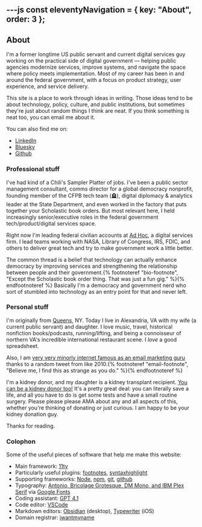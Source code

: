 ---js
const eleventyNavigation = {
	key: "About",
	order: 3
};
---
## About
<article>

I'm a former longtime US public servant and current digital services guy working on the practical side of digital government — helping public agencies modernize services, improve systems, and navigate the space where policy meets implementation. Most of my career has been in and around the federal government, with a focus on product strategy, user experience, and service delivery.

This site is a place to work through ideas in writing. Those ideas tend to be about technology, policy, culture, and public institutions, but sometimes they're just about random things I think are neat. If you think something is neat too, you can email me about it.

You can also find me on:
- [LinkedIn](https://www.linkedin.com/in/danmunz)
- [Bluesky](https://bsky.app/profile/danmunz.bsky.social)
- [Github](https://github.com/danmunz)
### Professional stuff
I've had kind of a Chili's Sampler Platter of jobs. I've been a public sector management consultant, comms director for a global democracy nonprofit, founding member of the CFPB tech team (🪦), digital diplomacy & analytics leader at the State Department, and even worked in the factory that puts together your Scholastic book orders. But most relevant here, I held increasingly senior/executive roles in the federal government tech/product/digital services space.

Right now I'm leading federal civilian accounts at [Ad Hoc](https://adhoc.team/about/), a digital services firm. I lead teams working with NASA, Library of Congress, IRS, FDIC, and others to deliver great tech and try to make government work a little better.

The common thread is a belief that technology can actually enhance democracy by improving services and strengthening the relationship between people and their government.{% footnoteref "bio-footnote", "Except the Scholastic book order thing. That was just a fun gig." %}{% endfootnoteref %} Basically I'm a democracy and government nerd who sort of stumbled into technology as an entry point for that and never left.
### Personal stuff
I'm originally from [Queens](https://media4.giphy.com/media/3orieKAP0XTW7oZlks/giphy.gif?cid=9b38fe91gtz8bhl35wtbddia64nr6m2xohg8iy77do80tbjq), NY. Today I live in Alexandria, VA with my wife (a current public servant) and daughter. I love music, travel, historical nonfiction books/podcasts, running/lifting, and being a connoisseur of northern VA's incredible international restaurant scene. I _love_ a good spreadsheet.

Also, I am [very very minorly internet famous as an email marketing guru](https://www.google.com/search?q=%E2%80%9Cmunz%E2%80%9D%20%E2%80%9Cdelete%20most%20of%20it%E2%80%9D&udm=14) thanks to a random tweet from like 2010.{% footnoteref "email-footnote", "Believe me, I find this as strange as you do." %}{% endfootnoteref %}

I'm a kidney donor, and my daughter is a kidney transplant recipient. [You can be a kidney donor too!](https://www.kidney.org/kidney-topics/becoming-living-donor) It's a pretty great deal: you can literally save a life, and all you have to do is get some tests and have a small routine surgery. Please please please AMA about any and all aspects of this, whether you're thinking of donating or just curious. I am happy to be your kidney donation guy.

Thanks for reading.
### Colophon
Some of the useful pieces of software that help me make this website:
- Main framework: [11ty](https://www.11ty.dev/)
- Particularly useful plugins: [footnotes](https://github.com/KittyGiraudel/eleventy-plugin-footnotes), [syntaxhighlight](https://github.com/11ty/eleventy-plugin-syntaxhighlight)
- Supporting frameworks: [Node](https://nodejs.org/en), [npm](https://www.npmjs.com/), [git](https://git-scm.com/), [github](https://github.com/)
- Typography: [Antonio, Bricolage Grotesque, DM Mono, and IBM Plex Serif](https://fonts.google.com/share?selection.family=Antonio|Bricolage+Grotesque|DM+Mono|IBM+Plex+Serif) via [Google Fonts](https://fonts.google.com/)
- Coding assistant: [GPT 4.1](https://openai.com/index/gpt-4-1/)
- Code editor: [VSCode](https://code.visualstudio.com/)
- Markdown editors: [Obsidian](https://obsidian.md/) (desktop), [Typewriter](https://apps.apple.com/us/app/typewriter-for-markdown/id1556419263) (iOS)
- Domain registrar: [iwantmyname](https://iwantmyname.com/)
</article>
